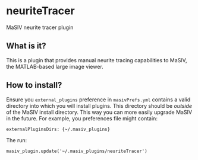# neuriteTracer
MaSIV neurite tracer plugin

## What is it?
This is a plugin that provides manual neurite tracing capabilities to MaSIV, the MATLAB-based large image viewer.  


## How to install?
Ensure you ``external_plugins`` preference in ``masivPrefs.yml`` contains a valid directory into which you will install plugins. This directory should be *outside* of the MaSIV install directory. This way you can more easily upgrade MaSIV in the future. For example, you preferences file might contain:

``
externalPluginsDirs: {~/.masiv_plugins}
``

The run:

``masiv_plugin.update('~/.masiv_plugins/neuriteTracer')``
